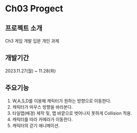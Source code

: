 
# Ch03 Progect

## 프로젝트 소개
Ch3 게임 개발 입문 개인 과제

## 개발기간
2023.11.27(월) ~ 11.28(화)

## 주요기능
1. W,A,S,D를 이용해 캐릭터가 원하는 방향으로 이동한다.
2. 캐릭터가 마우스 방향을 바라본다.
3. 타일맵(배경) 제작 및, 맵 바깥으로 벗어나지 못하게 Collision 적용.
4. 캐릭터를 따라 카메라가 이동한다.
5. 캐릭터의 걷기 애니메이션.

